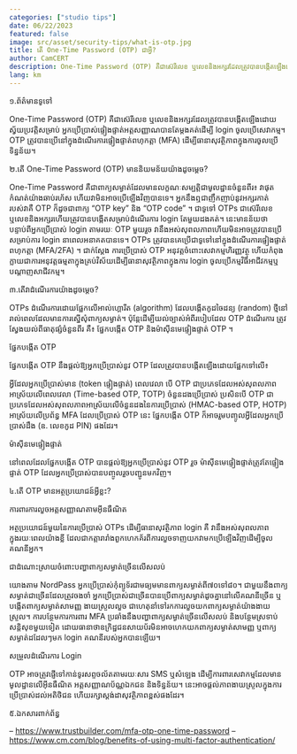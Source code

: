 ```yaml
---
categories: ["studio tips"]
date: 06/22/2023
featured: false
image: src/asset/security-tips/what-is-otp.jpg
title: តើ One-Time Password (OTP) ជាអ្វី?
author: CamCERT
description: One-Time Password (OTP) គឺជាស៊េរីលេខ ឬលេខនិងអក្សរដែលត្រូវបានបង្កើតឡើងដោយស្វ័យប្រវត្តិសម្រាប់ អ្នកប្រើប្រាស់
lang: km
---
```


១.ព័ត៌មានទូទៅ

One-Time Password (OTP) គឺជាស៊េរីលេខ ឬលេខនិងអក្សរដែលត្រូវបានបង្កើតឡើងដោយស្វ័យប្រវត្តិសម្រាប់ អ្នកប្រើប្រាស់ផ្ទៀងផ្ទាត់អត្តសញ្ញាណបានតែម្ដងគត់ដើម្បី login ចូលប្រើសេវាកម្ម។ OTP ត្រូវបានប្រើនៅក្នុងដំណើរការផ្ទៀងផ្ទាត់ពហុកត្តា (MFA) ដើម្បីធានាសុវត្ថិភាពក្នុងការចូលប្រើទិន្នន័យ។

២.តើ One-Time Password (OTP) មាននិយមន័យយ៉ាងដូចម្ដេច?

One-Time Password គឺជាពាក្យសម្ងាត់ដែលមានលក្ខណៈសម្បត្តិជាមូលដ្ឋានចំនួនពីរ៖ វាផុតកំណត់យ៉ាងឆាប់រហ័ស ហើយវាមិនអាចប្រើឡើងវិញបានទេ។ អ្នកនឹងឮជាញឹកញាប់នូវអក្សរកាត់របស់វាគឺ OTP ក៏ដូចជាពាក្យ “OTP key” និង “OTP code” ។ ជាទូទៅ OTPs ជាស៊េរីលេខ ឬលេខនិងអក្សរហើយត្រូវបានបង្កើតសម្រាប់ដំណើរការ login តែមួយដងគត់។ នេះមានន័យថា បន្ទាប់ពីអ្នកប្រើប្រាស់ login តាមរយៈ OTP មួយរួច វានឹងអស់សុពលភាពហើយមិនអាចត្រូវបានប្រើសម្រាប់ការ login នាពេលអនាគតបានទេ។ OTPs ត្រូវបានគេប្រើជាទូទៅនៅក្នុងដំណើរការផ្ទៀងផ្ទាត់ពហុកត្តា (MFA/2FA) ។ ជាក់ស្ដែង ការប្រើប្រាស់ OTP អនុវត្តចំពោះសេវាកម្មហិរញ្ញវត្ថុ ហើយកំពុងក្លាយជាការអនុវត្តធម្មតាក្នុងគ្រប់វិស័យដើម្បីធានាសុវត្ថិភាពក្នុងការ login ចូលប្រើកម្មវិធីអាជីវកម្មឬបណ្តាញសាជីវកម្ម។

៣.តើវាដំណើរការយ៉ាងដូចម្តេច?

OTPs ដំណើរការដោយផ្អែកលើអាល់ហ្គោរីត (algorithm) ដែលបង្កើតកូដចៃដន្យ (random) ថ្មីនៅរាល់ពេលដែលមានការស្នើសុំពាក្យសម្ងាត់។ ប៉ុន្តែដើម្បីយល់ច្បាស់អំពីរបៀបដែល OTP ដំណើរការ ត្រូវស្វែងយល់ពីធាតុផ្សំចំនួនពីរ គឺ៖ ផ្នែកបង្កើត OTP និងម៉ាស៊ីនមេផ្ទៀងផ្ទាត់ OTP ។

ផ្នែកបង្កើត OTP

ផ្នែកបង្កើត OTP នឹងផ្តល់ឱ្យអ្នកប្រើប្រាស់នូវ OTP ដែលត្រូវបានបង្កើតឡើងដោយផ្អែកទៅលើ៖

អ្វីដែលអ្នកប្រើប្រាស់មាន (token ផ្ទៀងផ្ទាត់)
ពេលវេលា បើ OTP ជាប្រភេទដែលអស់សុពលភាពអាស្រ័យលើពេលវេលា (Time-based OTP, TOTP)
ចំនួនដងប្រើប្រាស់ ប្រសិនបើ OTP ជាប្រភេទដែលអស់សុពលភាពអាស្រ័យលើចំនួនដងនៃការប្រើប្រាស់ (HMAC-based OTP, HOTP)
អាស្រ័យលើប្រព័ន្ធ MFA ដែលប្រើប្រាស់ OTP នេះ ផ្នែកបង្កើត OTP ក៏អាចរួមបញ្ចូលអ្វីដែលអ្នកប្រើប្រាស់ដឹង (ឧ. លេខកូដ PIN) ផងដែរ។

ម៉ាស៊ីនមេផ្ទៀងផ្ទាត់

នៅពេលដែលផ្នែកបង្កើត OTP បានផ្តល់ឱ្យអ្នកប្រើប្រាស់នូវ OTP រួច ម៉ាស៊ីនមេផ្ទៀងផ្ទាត់ត្រូវតែផ្ទៀងផ្ទាត់ OTP ដែលអ្នកប្រើប្រាស់បានបញ្ចូលរួចបញ្ជូនមកវិញ។

៤.តើ OTP មានអត្ថប្រយោជន៍អ្វីខ្លះ?

ការពារការលួចអត្តសញ្ញាណតាមអ៊ីនធឺណិត

អត្ថប្រយោជន៍មួយនៃការប្រើប្រាស់ OTPs ដើម្បីធានាសុវត្ថិភាព login គឺ វានឹងអស់សុពលភាពក្នុងរយៈពេលយ៉ាងខ្លី ដែលជាកត្តារារាំងពួកហេកគ័រពីការលួចទាញយកវាមកប្រើឡើងវិញដើម្បីចូលគណនីអ្នក។

ជាដំណោះស្រាយចំពោះបញ្ហាពាក្យសម្ងាត់ច្រើនលើសលប់

យោងតាម NordPass អ្នកប្រើប្រាស់កុំព្យូទ័រជាមធ្យមមានពាក្យសម្ងាត់ពី៧០ទៅ៨០។ ជាមួយនឹងពាក្យសម្ងាត់ជាច្រើនដែលត្រូវចងចាំ អ្នកប្រើប្រាស់ជាច្រើនបានប្រើពាក្យសម្ងាត់ដូចគ្នានៅលើគណនីច្រើន ឬបង្កើតពាក្យសម្ងាត់សាមញ្ញ ងាយស្រួលលួច ជាហេតុនាំទៅរកការលួចយកពាក្យសម្ងាត់យ៉ាងងាយស្រួល។ ការបន្ថែមការការពារ MFA ប្រឆាំងនឹងបញ្ហាពាក្យសម្ងាត់ច្រើនលើសលប់ និងបន្ថែមស្រទាប់សន្តិសុខមួយទៀត ដោយធានាថាឧក្រិដ្ឋជនសាយប័រមិនអាចហេកយកពាក្យសម្ងាត់សាមញ្ញ ឬពាក្យសម្ងាត់ដដែលៗមក login គណនីរបស់អ្នកបានឡើយ។

សម្រួលដំណើរការ Login

OTP អាចត្រូវផ្ញើទៅកាន់ទូរសព្ទចល័តតាមរយៈសារ SMS ឬសំឡេង ដើម្បីការពារសេវាកម្មដែលមានមូលដ្ឋានលើអ៊ីនធឺណិត អត្តសញ្ញាណប័ណ្ណឯកជន និងទិន្នន័យ។ នេះអាចផ្ដល់ភាពងាយស្រួលក្នុងការប្រើប្រាស់ដល់អតិថិជន ហើយរក្សាស្ដង់ដាសុវត្ថិភាពខ្ពស់ផងដែរ។

៥.ឯកសារពាក់ព័ន្ធ

– https://www.trustbuilder.com/mfa-otp-one-time-password
– https://www.cm.com/blog/benefits-of-using-multi-factor-authentication/
